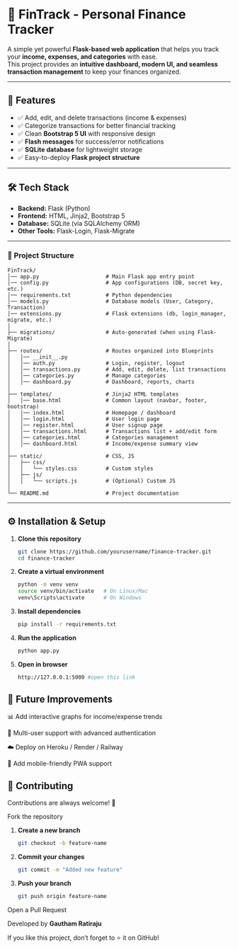 # 💸 FinTrack - Personal Finance Tracker

A simple yet powerful **Flask-based web application** that helps you track your **income, expenses, and categories** with ease.  
This project provides an **intuitive dashboard, modern UI, and seamless transaction management** to keep your finances organized.

---

## 🚀 Features

- ✅ Add, edit, and delete transactions (income & expenses)  
- ✅ Categorize transactions for better financial tracking  
- ✅ Clean **Bootstrap 5 UI** with responsive design  
- ✅ **Flash messages** for success/error notifications  
- ✅ **SQLite database** for lightweight storage  
- ✅ Easy-to-deploy **Flask project structure**  

---

## 🛠️ Tech Stack

- **Backend:** Flask (Python)  
- **Frontend:** HTML, Jinja2, Bootstrap 5  
- **Database:** SQLite (via SQLAlchemy ORM)  
- **Other Tools:** Flask-Login, Flask-Migrate  

---

### 📂 Project Structure
```
FinTrack/
│── app.py                     # Main Flask app entry point
│── config.py                  # App configurations (DB, secret key, etc.)
│── requirements.txt           # Python dependencies
│── models.py                  # Database models (User, Category, Transaction)
│── extensions.py              # Flask extensions (db, login_manager, migrate, etc.)
│
├── migrations/                # Auto-generated (when using Flask-Migrate)
│
├── routes/                    # Routes organized into Blueprints
│   │── __init__.py
│   │── auth.py                # Login, register, logout
│   │── transactions.py        # Add, edit, delete, list transactions
│   │── categories.py          # Manage categories
│   │── dashboard.py           # Dashboard, reports, charts
│
├── templates/                 # Jinja2 HTML templates
│   │── base.html              # Common layout (navbar, footer, bootstrap)
│   │── index.html             # Homepage / dashboard
│   │── login.html             # User login page
│   │── register.html          # User signup page
│   │── transactions.html      # Transactions list + add/edit form
│   │── categories.html        # Categories management
│   │── dashboard.html         # Income/expense summary view
│
├── static/                    # CSS, JS
│   ├── css/
│   │   └── styles.css         # Custom styles
│   ├── js/
│   │   └── scripts.js         # (Optional) Custom JS
│
└── README.md                  # Project documentation
```
---

## ⚙️ Installation & Setup

1. **Clone this repository**
   ```bash
   git clone https://github.com/yourusername/finance-tracker.git
   cd finance-tracker
2. **Create a virtual environment**
   ```bash
   python -m venv venv
   source venv/bin/activate   # On Linux/Mac
   venv\Scripts\activate      # On Windows
3. **Install dependencies**
   ```bash
   pip install -r requirements.txt
4. **Run the application**
   ```bash
   python app.py
5. **Open in browser**
   ```bash
   http://127.0.0.1:5000 #open this link

## 🔮 Future Improvements

📊 Add interactive graphs for income/expense trends

👤 Multi-user support with advanced authentication

☁️ Deploy on Heroku / Render / Railway

📱 Add mobile-friendly PWA support

## 🤝 Contributing

Contributions are always welcome! 🎉

 Fork the repository

1. **Create a new branch**
   ```bash
   git checkout -b feature-name
2. **Commit your changes**
   ```bash
   git commit -m "Added new feature"
3. **Push your branch**
   ```bash
   git push origin feature-name
  Open a Pull Request

Developed by **Gautham Ratiraju**

If you like this project, don’t forget to ⭐ it on GitHub!
